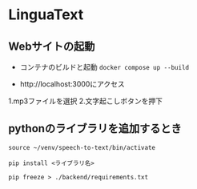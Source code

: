 # LinguaText

## Webサイトの起動
- コンテナのビルドと起動
`docker compose up --build`

- http://localhost:3000にアクセス

1.mp3ファイルを選択
2.文字起こしボタンを押下


## pythonのライブラリを追加するとき
`source ~/venv/speech-to-text/bin/activate`

`pip install <ライブラリ名>`

`pip freeze > ./backend/requirements.txt`
